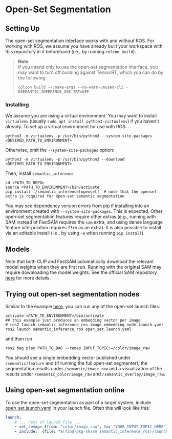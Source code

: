# Open-Set Segmentation

## Setting Up

The open-set segmentation interface works with and without ROS. For working with ROS, we assume you have already built your workspace with this repository in it beforehand (i.e., by running `colcon build`).

> **Note </br>**
> If you intend only to use the open-set segmentation interface, you may want to turn off building against TensorRT, which you can do by the following:
> ```shell
> colcon build --cmake-args --no-warn-unused-cli -DSEMANTIC_INFERENCE_USE_TRT=OFF
> ```

### Installing

We assume you are using a virtual environment. You may want to install `virtualenv` (usually `sudo apt install python3-virtualenv`) if you haven't already.
To set up a virtual environment for use with ROS:
```shell
python3 -m virtualenv -p /usr/bin/python3 --system-site-packages <DESIRED_PATH_TO_ENVIRONMENT>
```
Otherwise, omit the ``--system-site-packages`` option:
```shell
python3 -m virtualenv -p /usr/bin/python3 --download <DESIRED_PATH_TO_ENVIRONMENT>
```

Then, install `semantic_inference`
```shell
cd <PATH_TO_REPO>
source <PATH_TO_ENVIRONMENT>/bin/activate
pip install ./semantic_inference[openset]  # note that the openset extra is required for open-set semantic segmentation
```
You may see dependency version errors from pip if installing into an environment created with `--system-site-packages`. This is expected.
Other open-set segmentation features require other extras (e.g., running with SAM instead of FastSAM requires the `sam` extra, and using dense language feature interpolation requires `f3rm` as an extra).
It is also possible to install via an editable install (i.e., by using `-e` when running `pip install`).

## Models

Note that both CLIP and FastSAM automatically download the relevant model weights when they are first run.
Running with the original SAM may require downloading the model weights. See the official SAM repository [here](https://github.com/facebookresearch/segment-anything) for more details.

## Trying out open-set segmentation nodes

Similar to the example [here](../README.md#using-closed-set-segmentation-online), you can run any of the open-set launch files:

```shell
activate <PATH_TO_ENVIRONMENT>/bin/activate
## this example just produces an embedding vector per image
# ros2 launch semantic_inference_ros image_embedding_node.launch.yaml
ros2 launch semantic_inference_ros open_set.launch.yaml
```
and then run
```shell
ros2 bag play PATH_TO_BAG --remap INPUT_TOPIC:=/color/image_raw
```

You should see a single embedding vector published under `/semantic/feature` and (if running the full open-set segmenter), the segmentation results under `/semantic/image_raw` and a visualization of the results under `/semantic_color/image_raw` and `/semantic_overlay/image_raw`.

## Using open-set segmentation online

To use the open-set segmentation as part of a larger system, include [open_set.launch.yaml](../semantic_inference_ros/launch/open_set.launch.yaml) in your launch file. Often this will look like this:
```yaml
launch:
    # ... rest of launch file ...
    - set_remap: {from: "color/image_raw", to: "YOUR_INPUT_TOPIC_HERE"}
    - include:  {file: "$(find-pkg-share semantic_inference_ros)/launch/opsen_set.launch.yaml"}
```
